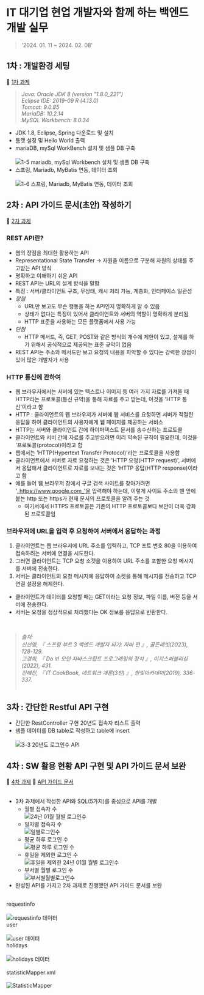 # IT 대기업 현업 개발자와 함께 하는 백엔드 개발 실무
> '2024. 01. 11 ~ 2024. 02. 08'

## 1차 : 개발환경 세팅
🔗 [1차 과제](https://github.com/k-r-1/api-backend-comento/tree/main/settingweb)
> _Java: Oracle JDK 8 (version "1.8.0_221")_ <br>
_Eclipse IDE: 2019-09 R (4.13.0)_ <br>
_Tomcat: 9.0.85_ <br>
_MariaDB: 10.2.14_ <br>
_MySQL Workbench: 8.0.34_ <br>

- JDK 1.8, Eclipse, Spring 다운로드 및 설치
- 톰캣 설정 및 Hello World 출력
- mariaDB, mySql WorkBench 설치 및 샘플 DB 구축<br></br>
![1-5 mariadb, mySql Workbench 설치 및 샘플 DB 구축](https://github.com/k-r-1/api-backend-comento/assets/83098949/403cd295-5eae-4b18-9890-082510e4fc42)
- 스프링, Mariadb, MyBatis 연동, 데이터 조회<br></br>
![1-6  스프링, Mariadb, MyBatis 연동, 데이터 조회](https://github.com/k-r-1/api-backend-comento/assets/83098949/80d9b3db-b16a-41a0-8c56-0f0cd87f0a70)

## 2차 : API 가이드 문서(초안) 작성하기
🔗 [2차 과제](https://github.com/k-r-1/api-backend-comento/blob/main/%5B2%EC%B0%A8%5D%20%EC%9D%B8%ED%84%B0%ED%8E%98%EC%9D%B4%EC%8A%A4%20%EA%B0%80%EC%9D%B4%EB%93%9C%20%EB%AC%B8%EC%84%9C%20%EC%9E%91%EC%84%B1.docx)
<br>
### REST API란?
- 웹의 장점을 최대한 활용하는 API
- Representational State Transfer -> 자원을 이름으로 구분해 자원의 상태를 주고받는 API 방식
- 명확하고 이해하기 쉬운 API
- REST API는 URL의 설계 방식을 말함
- 특징 : 서버/클라이언트 구조, 무상태, 캐시 처리 가능, 계층화, 인터페이스 일관성
- _장점_
  - URL만 보고도 무슨 행동을 하는 API인지 명확하게 알 수 있음
  - 상태가 없다는 특징이 있어서 클라이언트와 서버의 역할이 명확하게 분리됨
  - HTTP 표준을 사용하는 모든 플랫폼에서 사용 가능
- _단점_
  - HTTP 메서드, 즉, GET, POST와 같은 방식의 개수에 제한이 있고, 설계를 하기 위해서 공식적으로 제공되는 표준 규악이 없음
- REST API는 주소와 메서드만 보고 요청의 내용을 파악할 수 있다는 강력한 장점이 있어 많은 개발자가 사용 <br>

### HTTP 통신에 관하여
- 웹 브라우저에서는 서버에 있는 텍스트나 이미지 등 여러 가지 자료를 가져올 때 HTTP라는 프로토콜(통신 규약)을 통해 자료를 주고 받는데, 이것을 'HTTP 통신'이라고 함
- HTTP : 클라이언트의 웹 브라우저가 서버에 웹 서비스를 요청하면 서버가 적절한 응답을 하여 클라이언트의 사용자에게 웹 페이지를 제공하는 서비스
- HTTP는 서버와 클라이언트 간에 하이퍼텍스트 문서를 송수신하는 프로토콜
- 클라이언트와 서버 간에 자료를 주고받으려면 미리 약속된 규칙이 필요한데, 이것을 '프로토콜(protocol)이라고 함
- 웹에서는 'HTTP(Hypertext Transfer Protocol)'라는 프로토콜을 사용함
- 클라이언트에서 서버로 자료 요청하는 것은 'HTTP 요청(HTTP request)', 서버에서 응답해서 클라이언트로 자료를 보내는 것은 'HTTP 응답(HTTP response)이라고 함
- 예를 들어 웹 브라우저 창에서 구글 검색 사이트를 찾아가려면 '_https://www.google.com_'을 입력해야 하는데, 이렇게 사이트 주소의 맨 앞에 붙는 http 또는 https가 현재 문서의 프로토콜을 알려 주는 것
  - 여기서에서 HTTPS 프로토콜은 기존의 HTTP 프로토콜보다 보안이 더욱 강화된 프로토콜임 <br>

### 브라우저에 URL을 입력 후 요청하여 서버에서 응답하는 과정
1. 클라이언트는 웹 브라우저에 URL 주소를 입력하고, TCP 포트 번호 80을 이용하여 접속하려는 서버에 연결을 시도한다.
2. 그러면 클라이언트는 TCP 요청 소켓을 이용하여 URL 주소를 포함한 요청 메시지를 서버에 전송한다.
3. 서버는 클라이언트의 요청 메시지에 응답하여 소켓을 통해 메시지를 전송하고 TCP 연결 설정을 해제한다.
- 클라이언트가 데이터를 요청할 때는 GET이라는 요청 정보, 파일 이름, 버전 등을 서버에 전송한다.
- 서버는 요청을 정상적으로 처리했다는 OK 정보를 응답으로 반환한다.
<br>

> _출처:_ <br>
_신선영, 『 스프링 부트 3 백엔드 개발자 되기: 자바 편 』, 골든래빗(2023), 128-129._ <br>
_고경희, 『 Do it! 모던 자바스크립트 프로그래밍의 정석 』, 이지스퍼블리싱(2022), 431._ <br>
_진혜진, 『 IT CookBook, 네트워크 개론(3판) 』, 한빛아카데미(2019), 336-337._ <br><br>

## 3차 : 간단한 Restful API 구현
- 간단한 RestController 구현 20년도 접속자 리스트 출력
- 샘플 데이터를 DB table로 작성하고 table에 insert <br><br>
![3-3  20년도 로그인수 API](https://github.com/k-r-1/api-backend-comento/assets/83098949/49d76a06-44ee-436f-8adf-b967a1ca206f)

## 4차 : SW 활용 현황 API 구현 및 API 가이드 문서 보완
🔗 [4차 과제](https://github.com/k-r-1/api-backend-comento/tree/main/settingweb_boot)
🔗 [API 가이드 문서](https://github.com/k-r-1/api-backend-comento/blob/main/%5B4%EC%B0%A8%5D%20API%20%EA%B0%80%EC%9D%B4%EB%93%9C%20%EB%AC%B8%EC%84%9C.docx)
<br><br>
- 3차 과제에서 작성한 API와 SQL(5가지)를 중심으로 API를 개발 <br>
  - 월별 접속자 수 <br>
    ![24년 01월 월별 로그인수](https://github.com/k-r-1/api-backend-comento/assets/83098949/92756009-0625-4ef1-9f02-5a495bb0aad7)
  - 일자별 접속자 수 <br>
    ![일별로그인수](https://github.com/k-r-1/api-backend-comento/assets/83098949/54fd840a-89d8-428a-9d7c-bd9ceafeb947)
  - 평균 하루 로그인 수 <br>
    ![평균 하루 로그인 수](https://github.com/k-r-1/api-backend-comento/assets/83098949/84493d74-b486-433c-aca4-e21c160cbcb2)
  - 휴일을 제외한 로그인 수 <br>
    ![휴일을 제외한 24년 01월 월별 로그인수](https://github.com/k-r-1/api-backend-comento/assets/83098949/802fc304-8061-4448-b137-75e3d610abdd)
  - 부서별 월별 로그인 수 <br>
    ![부서별월별로그인수](https://github.com/k-r-1/api-backend-comento/assets/83098949/056a85a3-2348-4f9b-9014-a35bfe5518df)   
- 완성된 API를 가지고 2차 과제로 진행했던 API 가이드 문서를 보완 <br><br>

requestinfo <br><br>
![requestinfo 데이터](https://github.com/k-r-1/api-backend-comento/assets/83098949/a68f93b8-38b0-44dc-b377-80155766445f)
<br>
user <br><br>
![user 데이터](https://github.com/k-r-1/api-backend-comento/assets/83098949/3bf7de01-c226-4264-8ad2-31ab45c76fd4)
<br>
holidays <br><br>
![holidays 데이터](https://github.com/k-r-1/api-backend-comento/assets/83098949/17430d4b-9ad9-4fec-a6b7-2ac6d8519341)
<br><br>
statisticMapper.xml <br><br>
![StatisticMapper](https://github.com/k-r-1/api-backend-comento/assets/83098949/2c8d2226-ae8a-413f-abcb-66a558671264)


